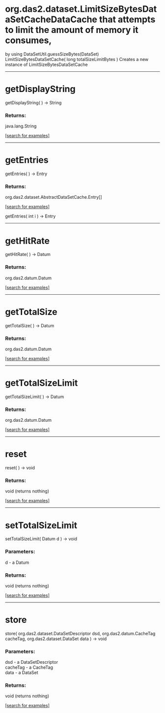# org.das2.dataset.LimitSizeBytesDataSetCacheDataCache that attempts to limit the amount of memory it consumes,
 by using DataSetUtil.guessSizeBytes(DataSet)
LimitSizeBytesDataSetCache( long totalSizeLimitBytes )
Creates a new instance of LimitSizeBytesDataSetCache

***
<a name="getDisplayString"></a>
# getDisplayString
getDisplayString(  ) &rarr; String



### Returns:
java.lang.String


<a href="https://github.com/autoplot/dev/search?q=getDisplayString&unscoped_q=getDisplayString">[search for examples]</a>

***
<a name="getEntries"></a>
# getEntries
getEntries(  ) &rarr; Entry



### Returns:
org.das2.dataset.AbstractDataSetCache.Entry[]


<a href="https://github.com/autoplot/dev/search?q=getEntries&unscoped_q=getEntries">[search for examples]</a>

getEntries( int i ) &rarr; Entry<br>
***
<a name="getHitRate"></a>
# getHitRate
getHitRate(  ) &rarr; Datum



### Returns:
org.das2.datum.Datum


<a href="https://github.com/autoplot/dev/search?q=getHitRate&unscoped_q=getHitRate">[search for examples]</a>

***
<a name="getTotalSize"></a>
# getTotalSize
getTotalSize(  ) &rarr; Datum



### Returns:
org.das2.datum.Datum


<a href="https://github.com/autoplot/dev/search?q=getTotalSize&unscoped_q=getTotalSize">[search for examples]</a>

***
<a name="getTotalSizeLimit"></a>
# getTotalSizeLimit
getTotalSizeLimit(  ) &rarr; Datum



### Returns:
org.das2.datum.Datum


<a href="https://github.com/autoplot/dev/search?q=getTotalSizeLimit&unscoped_q=getTotalSizeLimit">[search for examples]</a>

***
<a name="reset"></a>
# reset
reset(  ) &rarr; void



### Returns:
void (returns nothing)


<a href="https://github.com/autoplot/dev/search?q=reset&unscoped_q=reset">[search for examples]</a>

***
<a name="setTotalSizeLimit"></a>
# setTotalSizeLimit
setTotalSizeLimit( Datum d ) &rarr; void



### Parameters:
d - a Datum

### Returns:
void (returns nothing)


<a href="https://github.com/autoplot/dev/search?q=setTotalSizeLimit&unscoped_q=setTotalSizeLimit">[search for examples]</a>

***
<a name="store"></a>
# store
store( org.das2.dataset.DataSetDescriptor dsd, org.das2.datum.CacheTag cacheTag, org.das2.dataset.DataSet data ) &rarr; void



### Parameters:
dsd - a DataSetDescriptor
<br>cacheTag - a CacheTag
<br>data - a DataSet

### Returns:
void (returns nothing)


<a href="https://github.com/autoplot/dev/search?q=store&unscoped_q=store">[search for examples]</a>

